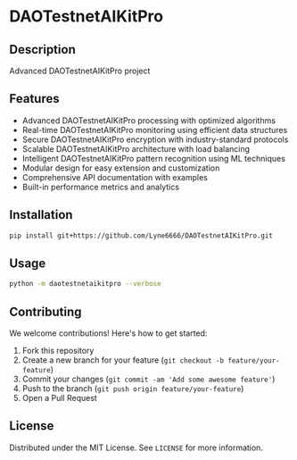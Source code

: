 # DAOTestnetAIKitPro

## Description

Advanced DAOTestnetAIKitPro project

## Features

- Advanced DAOTestnetAIKitPro processing with optimized algorithms
- Real-time DAOTestnetAIKitPro monitoring using efficient data structures
- Secure DAOTestnetAIKitPro encryption with industry-standard protocols
- Scalable DAOTestnetAIKitPro architecture with load balancing
- Intelligent DAOTestnetAIKitPro pattern recognition using ML techniques
- Modular design for easy extension and customization
- Comprehensive API documentation with examples
- Built-in performance metrics and analytics
## Installation

```bash
pip install git+https://github.com/Lyne6666/DAOTestnetAIKitPro.git
```

## Usage

```bash
python -m daotestnetaikitpro --verbose
```

## Contributing

We welcome contributions! Here's how to get started:

1. Fork this repository
2. Create a new branch for your feature (`git checkout -b feature/your-feature`)
3. Commit your changes (`git commit -am 'Add some awesome feature'`)
4. Push to the branch (`git push origin feature/your-feature`)
5. Open a Pull Request

## License

Distributed under the MIT License. See `LICENSE` for more information.
